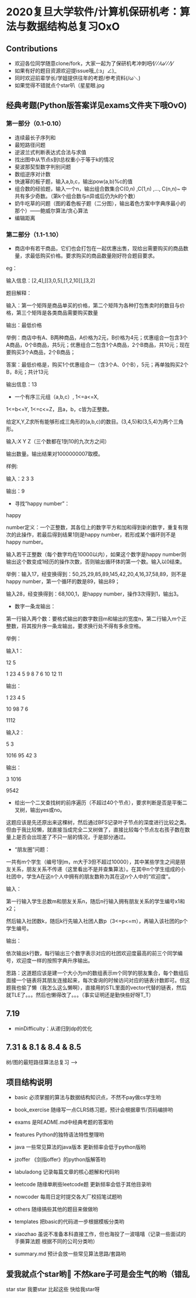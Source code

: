 # 2020复旦大学软件/计算机保研机考：算法与数据结构总复习OxO

## Contributions

- 欢迎各位同学随意clone/fork，大家一起为了保研机考冲刺吧⁄(⁄ ⁄ ⁄ω⁄ ⁄ ⁄)⁄
- 如果有好的题目资源欢迎提issue哦_(:з」∠)_
- 同时欢迎前辈学长/学姐提供往年的考题/参考资料(/ω＼)
- 如果觉得不错就点个star叭（星星眼.jpg

## 经典考题(Python版答案详见exams文件夹下哦OvO)

### 第一部分（0.1-0.10）

- 连续最长子序列和
- 最短路径问题
- 逆波兰式判断表达式合法与求值
- 找出图中从节点s到t总权重小于等于k的情况
- 斐波那契型数字判别问题
- 数组逆序对计数
- 快速幂的板子题，输入a,b,c，输出pow(a,b)%c的值
- 组合数的经验题，输入一个n，输出组合数集合C(0,n) ,C(1,n) ,..., C(n,n)~ 中共有多少奇数。（第k个组合数与n异或后仍为k的个数）
- 奶牛吃草的问题（图的着色板子题（二分图），输出着色方案中字典序最小的那个）——鲍威尔算法/贪心算法
- 编辑距离

### 第二部分（1.1-1.10）

- 商店中有若干商品，它们也会打包在一起优惠出售，现给出需要购买的商品数量，求最低购买价格。要求购买的商品数量刚好符合题目要求。

eg：

输入信息：[2,4],[[3,0,5],[1,2,10]],[3,2]

题目解释：

输入：第一个矩阵是商品单买的价格，第二个矩阵为各种打包售卖时的数目与价格，第三个矩阵是各类商品需要购买数量

输出：最低价格

举例：商店中有A、B两种商品，A价格为2元，B价格为4元；优惠组合一包含3个A商品，0个B商品，共5元；优惠组合二包含1个A商品，2个B商品，共10元；现在要购买3个A商品，2个B商品；

答案：最低价格是，购买1个优惠组合一（含3个A、0个B），5元；再单独购买2个B，8元；共计13元

输出信息：13

- 一个有序三元组（a,b,c）, 1<=a<=X,

1<=b<=Y, 1<=c<=Z，且a，b，c皆为正整数。

给定X,Y,Z求所有能够形成三角形的(a,b,c)的数目。(3,4,5)和(3,5,4)为两个三角形。

输入:X Y Z（三个数都在1到10的九次方之间）

输出数量。输出结果对1000000007取模。

样例:

输入：2 3 3

输出：9

- 寻找“happy number”：

happy

number定义：一个正整数，其各位上的数字平方和加和得到新的数字，重复有限次的此操作，若最后得到结果1则是happy number，若形成某个循环则不是happy number。

输入若干正整数（每个数字均在10000以内），如果这个数字是happy number则输出这个数变成1经历的操作次数，否则输出循环体的第一个数。输入以0结束。

举例：输入17，经变换得到：50,25,29,85,89,145,42,20,4,16,37,58,89，则不是happy number，第一个循环的数是89，输出89；

输入28，经变换得到：68,100,1，是happy number，操作3次得到1，输出3。

- 数字一条龙输出：

第一行输入两个数：要格式输出的数字数目m和输出的宽度n，第二行输入m个正整数，将其按升序一条龙输出，要求换行处不得有多余空格。

举例：

输入1：

12 5

1 23 4 5 9 8 7 6 10 12 11

输出：

1 23 4 5

10 98 7 6

1112

输入2：

5 3

1016 95 42 3

输出：

3 1016

9542

- 给出一个二叉查找树的前序遍历（不超过40个节点），要求判断是否是平衡二叉树，输出yes或no。

这题应该是先还原出来这棵树，然后通过BFS记录叶子节点的深度进行比较之类。但由于我比较懒，就直接当成完全二叉树做了，直接比较每个节点左右孩子数在数量上是否会出现差了不只一层的情况，于是部分通过。

- “朋友圈”问题：

一共有m个学生（编号1到m，m大于3但不超过10000），其中某些学生之间是朋友关系，朋友关系不传递（这里看出不是并查集算法）。在其中n个学生组成的小社团中，学生A在这n个人中拥有的朋友数称为其在这n个人中的“欢迎度”。

输入：

第一行输入学生总数m和朋友关系n，随后n行输入拥有朋友关系的学生编号x1和x2；

然后输入社团数k，随后k行先输入社团人数p（3<=p<=m），再输入该社团的p个学生编号。

输出：

依次输出k行数，每行输出三个数字表示对应的社团欢迎度最高的前三个同学编号，欢迎度一样的按照字典升序输出。

思路：这道题应该是建一个大小为m的数组表示m个同学的朋友集合，每个数组后面接一个链表将其朋友连接起来，每次查询的时候访问对应的链表计数即可。但这题我也偷了懒（我怎么这么懒啊），直接用的STL里面的vector代替的链表，然后就TLE了。。。然后也懒得改了。。。（事实证明还是勤快些好呀T_T）

<!-- ## karekare算法日记

## 7.14

- 树相关问题复习
- 动态规划相关问题复习
- 排序算法复习

<!-- ## 7.18

- 哈哈。交大面试要完啦 -->

## 7.19

- minDifficulty：从递归到dp的优化

## 7.31 & 8.1 & 8.4 & 8.5

树/图的最短路径算法总复习 -->

## 项目结构说明

- basic 必须掌握的算法与数据结构知识点，不然不pay做cs学生哟

- book_exercise 随缘写一点CLRS练习题，预计会根据章节/页码编排哟

- exams 是README.md中经典考题的答案哟

- features Python的独特语法特性整理哟

- java 一些常见算法的java版本 更新频率会低于python版哟

- jzoffer 《剑指offer》的python版解答哟

- labuladong 记录每篇文章的核心题解和代码哟

- leetcode 随缘单刷些leetcode题 更新频率会低于其他目录哟

- nowcoder 每周日定时提交各大厂校招笔试题哟

- others 随缘搞些其他的题目来做做哟

- templates 把basic的代码进一步根据模板分类哟

- xiaozhao 虽说不准备本科直接工作，但也海投了一波嘻嘻（记录一些面试的手撕算法题 根据不同的公司分类哟）

- summary.md 预计会放一些常见算法思路/套路哟

## 爱我就点个star哟🌟 不然kare子可是会生气的哟（错乱

star star 我要star
比起这些 快给我star呀


